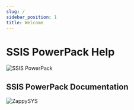 ```yaml
---
slug: /
sidebar_position: 1
title: Welcome
---
```



# SSIS PowerPack Help
![SSIS PowerPack](/img/SSIS-PowerPack-Logo.png)

## SSIS PowerPack Documentation



![ZappySYS](/img/zappysys-logo-small.png)